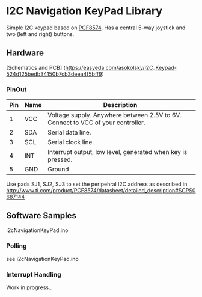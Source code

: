 # I2C Navigation KeyPad Library

Simple I2C keypad based on [PCF8574](http://www.ti.com/product/PCF8574).  Has a central 5-way joystick and two (left and right) buttons.

## Hardware

[Schematics and PCB] (https://easyeda.com/asokolsky/I2C_Keypad-524d125bedb34150b7cb3deea4f5bff9)

### PinOut

| Pin | Name | Description |
| --- | -----| -----|
|1|VCC| Voltage supply.  Anywhere between 2.5V to 6V.  Connect to VCC of your controller.|	
|2|SDA| Serial data line.|
|3|SCL| Serial clock line.|
|4|INT| Interrupt output, low level, generated when key is pressed.|
|5|GND| Ground|

Use pads SJ1, SJ2, SJ3 to set the peripehral I2C address
as described in http://www.ti.com/product/PCF8574/datasheet/detailed_description#SCPS0687144


## Software Samples

i2cNavigationKeyPad.ino

### Polling

see i2cNavigationKeyPad.ino

### Interrupt Handling

Work in progress..

